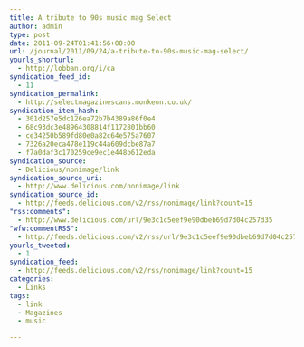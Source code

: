 ```yaml
---
title: A tribute to 90s music mag Select
author: admin
type: post
date: 2011-09-24T01:41:56+00:00
url: /journal/2011/09/24/a-tribute-to-90s-music-mag-select/
yourls_shorturl:
  - http://lobban.org/i/ca
syndication_feed_id:
  - 11
syndication_permalink:
  - http://selectmagazinescans.monkeon.co.uk/
syndication_item_hash:
  - 301d257e5dc126ea72b7b4389a86f0e4
  - 68c93dc3e48964308814f1172801bb60
  - ce34250b589fd80e0a82c64e575a7607
  - 7326a20eca478e119c44a609dcbe87a7
  - f7a0daf3c170259ce9ec1e448b612eda
syndication_source:
  - Delicious/nonimage/link
syndication_source_uri:
  - http://www.delicious.com/nonimage/link
syndication_source_id:
  - http://feeds.delicious.com/v2/rss/nonimage/link?count=15
"rss:comments":
  - http://www.delicious.com/url/9e3c1c5eef9e90dbeb69d7d04c257d35
"wfw:commentRSS":
  - http://feeds.delicious.com/v2/rss/url/9e3c1c5eef9e90dbeb69d7d04c257d35
yourls_tweeted:
  - 1
syndication_feed:
  - http://feeds.delicious.com/v2/rss/nonimage/link?count=15
categories:
  - Links
tags:
  - link
  - Magazines
  - music

---
```

